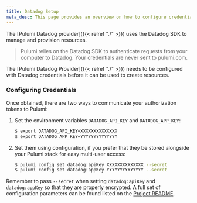 ```yaml
---
title: Datadog Setup
meta_desc: This page provides an overview on how to configure credentials for the Pulumi Datadog Provider.
---
```


The [Pulumi Datadog provider]({{< relref "./" >}}) uses the Datadog SDK to manage and provision resources.

> Pulumi relies on the Datadog SDK to authenticate requests from your computer to Datadog. Your credentials are never sent
> to pulumi.com.

The [Pulumi Datadog Provider]({{< relref "./" >}}) needs to be configured with Datadog credentials
before it can be used to create resources.

### Configuring Credentials

Once obtained, there are two ways to communicate your authorization tokens to Pulumi:

1. Set the environment variables `DATADOG_API_KEY` and `DATADOG_APP_KEY`:

    ```bash
    $ export DATADOG_API_KEY=XXXXXXXXXXXXXX
    $ export DATADOG_APP_KEY=YYYYYYYYYYYYYY
    ```

2. Set them using configuration, if you prefer that they be stored alongside your Pulumi stack for easy multi-user access:

    ```bash
    $ pulumi config set datadog:apiKey XXXXXXXXXXXXXX --secret
    $ pulumi config set datadog:appKey YYYYYYYYYYYYYY --secret
    ```

Remember to pass `--secret` when setting `datadog:apiKey` and `datadog:appKey` so that they are properly encrypted. A full set of configuration parameters
can be found listed on the [Project README](https://github.com/pulumi/pulumi-datadog/blob/master/README.md).
